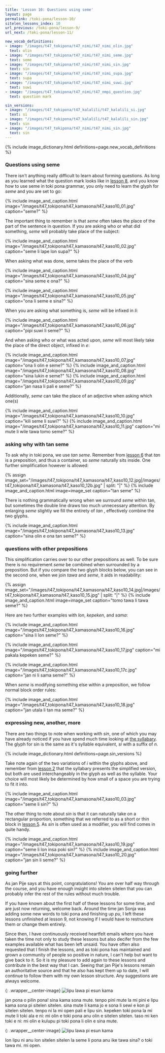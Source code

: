 ```yaml
---
title: 'Lesson 10: Questions using seme'
layout: page
permalink: /toki-pona/lesson-10/
sitelen_lessons_index: 10
url_previous: /toki-pona/lesson-9/
url_next: /toki-pona/lesson-11/

new_vocab_definitions:
- image: "/images/t47_tokipona/t47_nimi/t47_nimi_olin.jpg"
  text: olin
- image: "/images/t47_tokipona/t47_nimi/t47_nimi_seme.jpg"
  text: seme
- image: "/images/t47_tokipona/t47_nimi/t47_nimi_sin.jpg"
  text: sin
- image: "/images/t47_tokipona/t47_nimi/t47_nimi_supa.jpg"
  text: supa
- image: "/images/t47_tokipona/t47_nimi/t47_nimi_suwi.jpg"
  text: suwi
- image: "/images/t47_tokipona/t47_nimi/t47_nmpi_question.jpg"
  text: question mark

sin_versions:
- image: "/images/t47_tokipona/t47_kalalili/t47_kalalili_si.jpg"
  text: si
- image: "/images/t47_tokipona/t47_kalalili/t47_kalalili_sin.jpg"
  text: sin
- image: "/images/t47_tokipona/t47_nimi/t47_nimi_sin.jpg"
  text: sin
---
```


{% include image_dictionary.html definitions=page.new_vocab_definitions %}

### Questions using seme

There isn't anything really difficult to learn about forming questions. As long as you learned what the question mark looks like in [lesson 8](/toki-pona/lesson-8/), and you know how to use seme in toki pona grammar, you only need to learn the glyph for _seme_ and you are set to go:

{% include image_and_caption.html image="/images/t47_tokipona/t47_kamasona/t47_kaso10_01.jpg" caption="seme?" %}

The important thing to remember is that _seme_ often takes the place of the part of the sentence in question. If you are asking who or what did something, _seme_ will probably take place of the subject:

{% include image_and_caption.html image="/images/t47_tokipona/t47_kamasona/t47_kaso10_02.jpg" caption="seme li lape lon supa?" %}

When asking what was done, seme takes the place of the verb

{% include image_and_caption.html image="/images/t47_tokipona/t47_kamasona/t47_kaso10_04.jpg" caption="sina seme e ona?" %}

{% include image_and_caption.html image="/images/t47_tokipona/t47_kamasona/t47_kaso10_05.jpg" caption="ona li seme e sina?" %}

When you are asking what something is, _seme_ will be infixed in _li_:

{% include image_and_caption.html image="/images/t47_tokipona/t47_kamasona/t47_kaso10_06.jpg" caption="pipi suwi li seme?" %}

And when asking who or what was acted upon, _seme_ will most likely take the place of the direct object, infixed in _e_:

{% include image_and_caption.html image="/images/t47_tokipona/t47_kamasona/t47_kaso10_07.jpg" caption="ona li olin e seme?" %}
{% include image_and_caption.html image="/images/t47_tokipona/t47_kamasona/t47_kaso10_08.jpg" caption="sina lukin e seme?" %}
{% include image_and_caption.html image="/images/t47_tokipona/t47_kamasona/t47_kaso10_09.jpg" caption="jan nasa li pali e seme?" %}

Additionally, _seme_ can take the place of an adjective when asking which one(s)


{% include image_and_caption.html image="/images/t47_tokipona/t47_kamasona/t47_kaso10_10.jpg" caption="kili seme li suwi?" %}
{% include image_and_caption.html image="/images/t47_tokipona/t47_kamasona/t47_kaso10_11.jpg" caption="mi mute li wile tawa tomo seme?" %}

### asking why with tan seme

To ask why in toki pona, we use _tan seme_.  Remember from [lesson 6](/toki-pona/lesson-6/) that _tan_ is a preposition, and thus a container, so _seme_ naturally sits inside. One further simplification however is allowed:

{% assign image_set="/images/t47_tokipona/t47_kamasona/t47_kaso10_12.jpg|/images/t47_tokipona/t47_kamasona/t47_kaso10_12b.jpg" | split: "|" %}
{% include image_and_caption.html image=image_set caption="tan seme" %}

There is nothing grammatically wrong when we surround _seme_ within tan, but sometimes the double line draws too much unnecessary attention. By enlarging _seme_ slightly we fill the entirety of _tan_ , effectively combine the two glyphs.

{% include image_and_caption.html image="/images/t47_tokipona/t47_kamasona/t47_kaso10_13.jpg" caption="sina olin e ona tan seme?" %}

### questions with other prepositions

This simplification carries over to our other prepositions as well. To be sure there is no requirement _seme_ be combined when surrounded by a preposition.  But if you compare the two glyph blocks below, you can see in the second one, when we join _tawa_ and _seme_, it aids in readability:

{% assign image_set="/images/t47_tokipona/t47_kamasona/t47_kaso10_14.jpg|/images/t47_tokipona/t47_kamasona/t47_kaso10_15.jpg" | split: "|" %}
{% include image_and_caption.html image=image_set caption="tomo tawa li tawa seme?" %}

Here are two further examples with _lon_, _kepeken_, and _sama_:

{% include image_and_caption.html image="/images/t47_tokipona/t47_kamasona/t47_kaso10_16.jpg" caption="sina li lon seme?" %}

{% include image_and_caption.html image="/images/t47_tokipona/t47_kamasona/t47_kaso10_17.jpg" caption="mi pakala kepeken seme?" %}

{% include image_and_caption.html image="/images/t47_tokipona/t47_kamasona/t47_kaso10_17c.jpg" caption="jan ni li sama seme?" %}

When _seme_ is modifying something else within a preposition, we follow normal block order rules:

{% include image_and_caption.html image="/images/t47_tokipona/t47_kamasona/t47_kaso10_18.jpg" caption="jan utala li tan ma seme?" %}

### expressing new, another, more

There are two things to note when working with _sin_, one of which you may have already noticed if you have spend much time looking at [the syllabary](/toki-pona/dictionaries/syllabary/). The glyph for sin is the same as it's syllable equivalent, _si_ with a suffix of _n_.

{% include image_dictionary.html definitions=page.sin_versions %}

Take note again of the two variations of _i_ within the glyphs above, and remember from [lesson 2](/toki-pona/lesson-2/) that the syllabary presents the simplified version, but both are used interchangeably in the glyph as well as the syllable. Your choice will most likely be determined by how small of a space you are trying to fit it into.

{% include image_and_caption.html image="/images/t47_tokipona/t47_kamasona/t47_kaso10_03.jpg" caption="seme li sin?" %}

The other thing to note about _sin_ is that it can naturally take on a rectangular proportion, something that we referred to as a short or thin block in [lesson 5](/toki-pona/lesson-5/). As _sin_ is often used as a modifier, you will find comes in quite handy.

{% include image_and_caption.html image="/images/t47_tokipona/t47_kamasona/t47_kaso10_19.jpg" caption="seme li lon insa poki sin?" %}
{% include image_and_caption.html image="/images/t47_tokipona/t47_kamasona/t47_kaso10_20.jpg" caption="jan sin li seme?" %}

### going further

As jan Pije says at this point, congratulations! You are over half way through the course, and you have enough insight into sitelen sitelen that you can probably infer the rest of the rules without much trouble.

If you have known about the first half of these lessons for some time, and are just now returning, welcome back. Around the time jan Sonja was adding some new words to toki pona and finishing up _pu_, I left these lessons unfinished at lesson 9, not knowing if I would have to restructure them or change them entirely.

Since then, I have continuously received heartfelt emails where you have taken the time not only to study these lessons but also decifer from the few examples available what has been left unsaid. You have often also requested that I finish the lessons, and as toki pona has maintained and grown a community of people so positive in nature, I can't help but want to give back to it. So it is my pleasure to add again to these lessons and contribute in the best way that I can. Seeing that jan Pije's lessons remain an authoritative source and that he also has kept them up to date, I will continue to follow them with my own lesson structure. Any suggestions are always welcome.

{: .wrapper__center-image}
![lipu lawa pi esun kama](/images/t47/t47.200721_1.jpg)

jan pona o pilin pona! sina kama sona mute. tenpo pini mute la mi pini e lipu kama sona pi sitelen sitelen. sina mute li kama jo e sona li sewi e kon pi sitelen sitelen. tenpo ni la mi open pali e lipu sin.  kepeken toki pona la mi mute li toki ala e ni: mi olin e toki pona anu olin e sitelen sitelen. taso mi ken toki e ni: mi olin e kulupu pi toki pona li olin e sina mute.

{: .wrapper__center-image}
![lipu lawa pi esun kama](/images/t47/t47.200721_2.jpg)

lon lipu ni anu lon sitelen sitelen la seme li pona anu ike tawa sina? o toki tawa mi. mi open.


